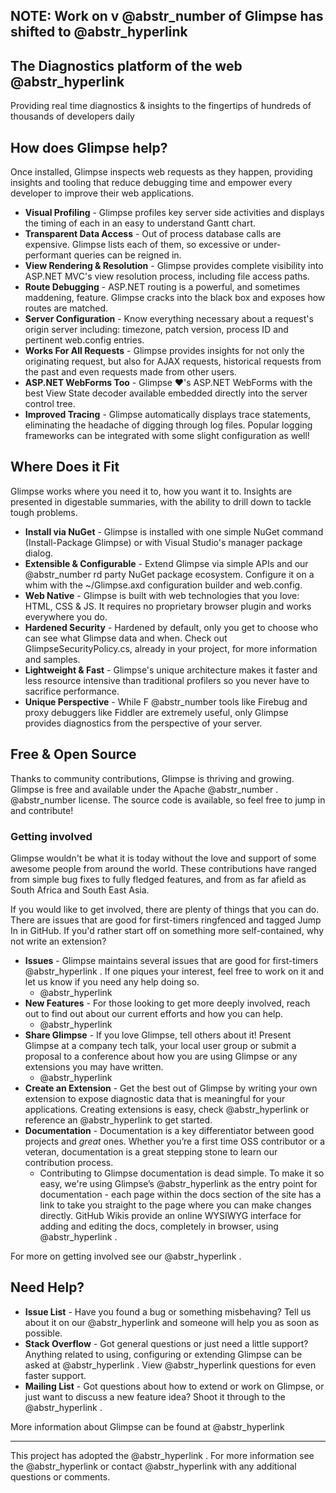 ## NOTE: Work on v @abstr_number of Glimpse has shifted to @abstr_hyperlink 

## The Diagnostics platform of the web @abstr_hyperlink 

Providing real time diagnostics & insights to the fingertips of hundreds of thousands of developers daily

## How does Glimpse help?

Once installed, Glimpse inspects web requests as they happen, providing insights and tooling that reduce debugging time and empower every developer to improve their web applications.

  * **Visual Profiling** \- Glimpse profiles key server side activities and displays the timing of each in an easy to understand Gantt chart.
  * **Transparent Data Access** \- Out of process database calls are expensive. Glimpse lists each of them, so excessive or under-performant queries can be reigned in.
  * **View Rendering & Resolution** \- Glimpse provides complete visibility into ASP.NET MVC's view resolution process, including file access paths.
  * **Route Debugging** \- ASP.NET routing is a powerful, and sometimes maddening, feature. Glimpse cracks into the black box and exposes how routes are matched.
  * **Server Configuration** \- Know everything necessary about a request's origin server including: timezone, patch version, process ID and pertinent web.config entries.
  * **Works For All Requests** \- Glimpse provides insights for not only the originating request, but also for AJAX requests, historical requests from the past and even requests made from other users.
  * **ASP.NET WebForms Too** \- Glimpse ❤'s ASP.NET WebForms with the best View State decoder available embedded directly into the server control tree.
  * **Improved Tracing** \- Glimpse automatically displays trace statements, eliminating the headache of digging through log files. Popular logging frameworks can be integrated with some slight configuration as well!



## Where Does it Fit

Glimpse works where you need it to, how you want it to. Insights are presented in digestable summaries, with the ability to drill down to tackle tough problems.

  * **Install via NuGet** \- Glimpse is installed with one simple NuGet command (Install-Package Glimpse) or with Visual Studio's manager package dialog.
  * **Extensible & Configurable** \- Extend Glimpse via simple APIs and our @abstr_number rd party NuGet package ecosystem. Configure it on a whim with the ~/Glimpse.axd configuration builder and web.config.
  * **Web Native** \- Glimpse is built with web technologies that you love: HTML, CSS  & JS. It requires no proprietary browser plugin and works everywhere you do.
  * **Hardened Security** \- Hardened by default, only you get to choose who can see what Glimpse data and when. Check out GlimpseSecurityPolicy.cs, already in your project, for more information and samples.
  * **Lightweight & Fast** \- Glimpse's unique architecture makes it faster and less resource intensive than traditional profilers so you never have to sacrifice performance.
  * **Unique Perspective** \- While F @abstr_number tools like Firebug and proxy debuggers like Fiddler are extremely useful, only Glimpse provides diagnostics from the perspective of your server.



## Free & Open Source

Thanks to community contributions, Glimpse is thriving and growing. Glimpse is free and available under the Apache @abstr_number . @abstr_number license. The source code is available, so feel free to jump in and contribute!

### Getting involved

Glimpse wouldn't be what it is today without the love and support of some awesome people from around the world. These contributions have ranged from simple bug fixes to fully fledged features, and from as far afield as South Africa and South East Asia.

If you would like to get involved, there are plenty of things that you can do. There are issues that are good for first-timers ringfenced and tagged Jump In in GitHub. If you'd rather start off on something more self-contained, why not write an extension?

  * **Issues** \- Glimpse maintains several issues that are good for first-timers @abstr_hyperlink . If one piques your interest, feel free to work on it and let us know if you need any help doing so. 
    * @abstr_hyperlink 
  * **New Features** \- For those looking to get more deeply involved, reach out to find out about our current efforts and how you can help. 
    * @abstr_hyperlink 
  * **Share Glimpse** \- If you love Glimpse, tell others about it! Present Glimpse at a company tech talk, your local user group or submit a proposal to a conference about how you are using Glimpse or any extensions you may have written. 
    * @abstr_hyperlink 
  * **Create an Extension** \- Get the best out of Glimpse by writing your own extension to expose diagnostic data that is meaningful for your applications. Creating extensions is easy, check @abstr_hyperlink or reference an @abstr_hyperlink to get started.
  * **Documentation** \- Documentation is a key differentiator between good projects and _great_ ones. Whether you’re a first time OSS contributor or a veteran, documentation is a great stepping stone to learn our contribution process. 
    * Contributing to Glimpse documentation is dead simple. To make it so easy, we're using Glimpse’s @abstr_hyperlink as the entry point for documentation - each page within the docs section of the site has a link to take you straight to the page where you can make changes directly. GitHub Wikis provide an online WYSIWYG interface for adding and editing the docs, completely in browser, using @abstr_hyperlink .



For more on getting involved see our @abstr_hyperlink .

## Need Help?

  * **Issue List** \- Have you found a bug or something misbehaving? Tell us about it on our @abstr_hyperlink and someone will help you as soon as possible.
  * **Stack Overflow** \- Got general questions or just need a little support? Anything related to using, configuring or extending Glimpse can be asked at @abstr_hyperlink . View @abstr_hyperlink questions for even faster support.
  * **Mailing List** \- Got questions about how to extend or work on Glimpse, or just want to discuss a new feature idea? Shoot it through to the @abstr_hyperlink .



More information about Glimpse can be found at @abstr_hyperlink 

* * *

This project has adopted the @abstr_hyperlink . For more information see the @abstr_hyperlink or contact @abstr_hyperlink with any additional questions or comments.
